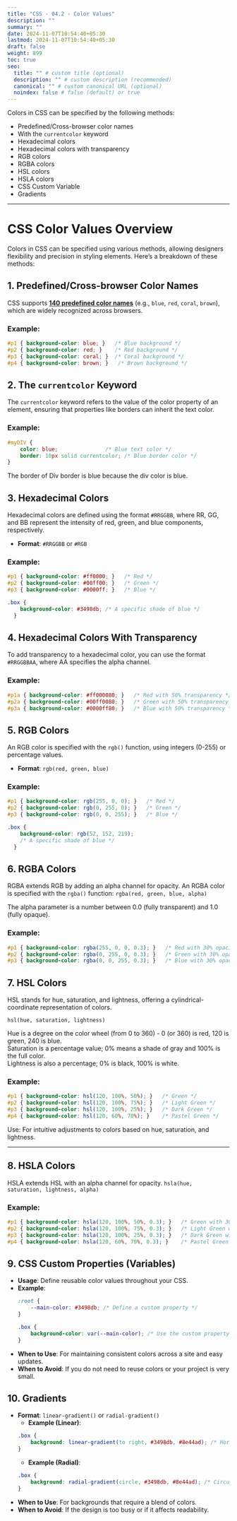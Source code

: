 ```yaml
---
title: "CSS - 04.2 - Color Values"
description: ""
summary: ""
date: 2024-11-07T10:54:40+05:30
lastmod: 2024-11-07T10:54:40+05:30
draft: false
weight: 899
toc: true
seo:
  title: "" # custom title (optional)
  description: "" # custom description (recommended)
  canonical: "" # custom canonical URL (optional)
  noindex: false # false (default) or true
---
```



Colors in CSS can be specified by the following methods:
- Predefined/Cross-browser color names
- With the `currentcolor` keyword
- Hexadecimal colors
- Hexadecimal colors with transparency
- RGB colors
- RGBA colors
- HSL colors
- HSLA colors
- CSS Custom Variable
- Gradients


---

# CSS Color Values Overview

Colors in CSS can be specified using various methods, allowing designers flexibility and precision in styling elements. Here’s a breakdown of these methods:

## 1. Predefined/Cross-browser Color Names

CSS supports [**140 predefined color names**](https://www.w3schools.com/colors/colors_names.asp) (e.g., `blue`, `red`, `coral`, `brown`), which are widely recognized across browsers.

### Example:
```css
#p1 { background-color: blue; }   /* Blue background */
#p2 { background-color: red; }    /* Red background */
#p3 { background-color: coral; }  /* Coral background */
#p4 { background-color: brown; }   /* Brown background */
```




## 2. The `currentcolor` Keyword

The `currentcolor` keyword refers to the value of the color property of an element, ensuring that properties like borders can inherit the text color.

### Example:
```css
#myDIV { 
    color: blue;               /* Blue text color */
    border: 10px solid currentcolor; /* Blue border color */
}
```
The border of Div border is blue because the div color is blue. 


## 3. Hexadecimal Colors

Hexadecimal colors are defined using the format `#RRGGBB`, where RR, GG, and BB represent the intensity of red, green, and blue components, respectively.
- **Format**: `#RRGGBB` or `#RGB`
### Example:
```css
#p1 { background-color: #ff0000; }   /* Red */
#p2 { background-color: #00ff00; }   /* Green */
#p3 { background-color: #0000ff; }   /* Blue */

.box {
    background-color: #3498db; /* A specific shade of blue */
  }
```



## 4. Hexadecimal Colors With Transparency

To add transparency to a hexadecimal color, you can use the format `#RRGGBBAA`, where AA specifies the alpha channel.

### Example:
```css
#p1a { background-color: #ff000080; }   /* Red with 50% transparency */
#p2a { background-color: #00ff0080; }   /* Green with 50% transparency */
#p3a { background-color: #0000ff80; }   /* Blue with 50% transparency */
```



## 5. RGB Colors

An RGB color is specified with the `rgb()` function, using integers (0-255) or percentage values.

- **Format**: `rgb(red, green, blue)`

### Example:
```css
#p1 { background-color: rgb(255, 0, 0); }   /* Red */
#p2 { background-color: rgb(0, 255, 0); }   /* Green */
#p3 { background-color: rgb(0, 0, 255); }   /* Blue */

.box {
	background-color: rgb(52, 152, 219); 
	/* A specific shade of blue */
  }
```


## 6. RGBA Colors

RGBA extends RGB by adding an alpha channel for opacity.
An RGBA color is specified with the `rgba()`
function:
`rgba(red, green, blue, alpha)`

The alpha parameter is a number between 0.0 (fully transparent) and 1.0 (fully opaque).

### Example:
```css
#p1 { background-color: rgba(255, 0, 0, 0.3); }   /* Red with 30% opacity */
#p2 { background-color: rgba(0, 255, 0, 0.3); }   /* Green with 30% opacity */
#p3 { background-color: rgba(0, 0, 255, 0.3); }   /* Blue with 30% opacity */
```



## 7. HSL Colors

HSL stands for hue, saturation, and lightness, offering a cylindrical-coordinate representation of colors.

`hsl(hue, saturation, lightness)`

Hue is a degree on the color wheel (from 0 to 360) - 0 (or 360) is red, 120 is green, 240 is blue.  
Saturation is a percentage value; 0% means a shade of gray and 100% is the full color.   
Lightness is also a percentage; 0% is black, 100% is white.

### Example:
```css
#p1 { background-color: hsl(120, 100%, 50%); }   /* Green */
#p2 { background-color: hsl(120, 100%, 75%); }   /* Light Green */
#p3 { background-color: hsl(120, 100%, 25%); }   /* Dark Green */
#p4 { background-color: hsl(120, 60%, 70%); }    /* Pastel Green */
```

Use: For intuitive adjustments to colors based on hue, saturation, and lightness.


---

## 8. HSLA Colors

HSLA extends HSL with an alpha channel for opacity.
`hsla(hue, saturation, lightness, alpha)`

### Example:
```css
#p1 { background-color: hsla(120, 100%, 50%, 0.3); }   /* Green with 30% opacity */
#p2 { background-color: hsla(120, 100%, 75%, 0.3); }   /* Light Green with 30% opacity */
#p3 { background-color: hsla(120, 100%, 25%, 0.3); }   /* Dark Green with 30% opacity */
#p4 { background-color: hsla(120, 60%, 70%, 0.3); }    /* Pastel Green with 30% opacity */
```


## 9. CSS Custom Properties (Variables)
- **Usage**: Define reusable color values throughout your CSS.
- **Example**:
  ```css
  :root {
      --main-color: #3498db; /* Define a custom property */
  }

  .box {
      background-color: var(--main-color); /* Use the custom property */
  }
  ```
- **When to Use**: For maintaining consistent colors across a site and easy updates.
- **When to Avoid**: If you do not need to reuse colors or your project is very small.


## 10. Gradients
- **Format**: `linear-gradient()` or `radial-gradient()`
  - **Example (Linear)**:
  ```css
  .box {
      background: linear-gradient(to right, #3498db, #8e44ad); /* Horizontal gradient */
  }
  ```
  - **Example (Radial)**:
  ```css
  .box {
      background: radial-gradient(circle, #3498db, #8e44ad); /* Circular gradient */
  }
  ```
- **When to Use**: For backgrounds that require a blend of colors.
- **When to Avoid**: If the design is too busy or if it affects readability.
